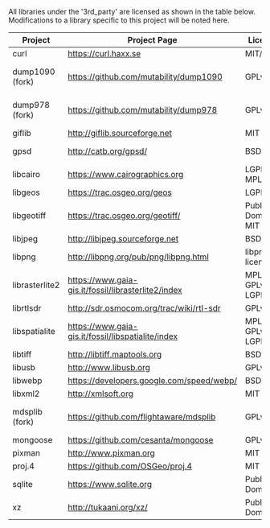 All libraries under the '3rd_party' are licensed as shown in the table below.  Modifications to a library specific to this project will be noted here.

|Project|Project Page|License|Modifications|
|-------|------------|-------|-------------|
|curl|https://curl.haxx.se|MIT/X||
|dump1090 (fork)|https://github.com/mutability/dump1090|GPLv2|Added 'MAKE_DUMP_1090_LIB' flag to allow use as a lib|
|dump978 (fork)|https://github.com/mutability/dump978|GPLv2|Added 'MAKE_DUMP_978_LIB' flag to allow use as a lib|
|giflib|http://giflib.sourceforge.net|MIT||
|gpsd|http://catb.org/gpsd/|BSD|Comment out device reset on disconnect|
|libcairo|https://www.cairographics.org|LGPL2.1, MPL1.1||
|libgeos|https://trac.osgeo.org/geos|LGPL||
|libgeotiff|https://trac.osgeo.org/geotiff/|Public Domain, MIT||
|libjpeg|http://libjpeg.sourceforge.net|BSD-like||
|libpng|http://libpng.org/pub/png/libpng.html|libpng license||
|librasterlite2|https://www.gaia-gis.it/fossil/librasterlite2/index|MPL 1.1, GPLv2.0, LGPLv2.1||
|librtlsdr|http://sdr.osmocom.org/trac/wiki/rtl-sdr|GPLv2||
|libspatialite|https://www.gaia-gis.it/fossil/libspatialite/index|MPL 1.1, GPLv2.0, LGPLv2.1||
|libtiff|http://libtiff.maptools.org|BSD-like||
|libusb|http://www.libusb.org|GPLv2.1||
|libwebp|https://developers.google.com/speed/webp/|BSD||
|libxml2|http://xmlsoft.org|MIT||
|mdsplib (fork)|https://github.com/flightaware/mdsplib|GPLv2.1|Removal of unused variables to silence compiler|
|mongoose|https://github.com/cesanta/mongoose|GPLv2||
|pixman|http://www.pixman.org|MIT||
|proj.4|https://github.com/OSGeo/proj.4|MIT||
|sqlite|https://www.sqlite.org|Public Domain||
|xz|http://tukaani.org/xz/|Public Domain||
